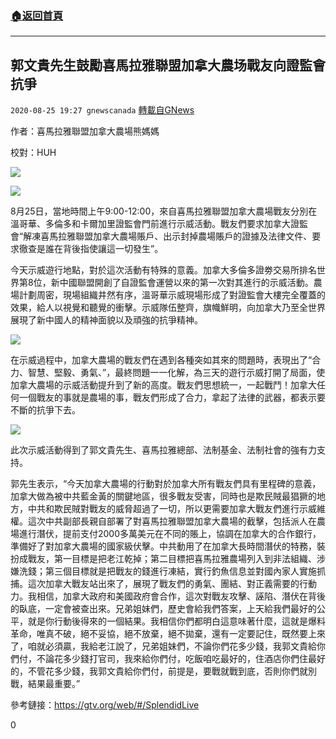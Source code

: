 ###  [:house:返回首頁](https://github.com/ourhimalayas/txt)
---

## 郭文貴先生鼓勵喜馬拉雅聯盟加拿大農场戰友向證監會抗爭
`2020-08-25 19:27 gnewscanada` [轉載自GNews](https://gnews.org/zh-hant/316829/)

作者：喜馬拉雅聯盟加拿大農場熊媽媽

校對：HUH

![](https://cdn.discordapp.com/attachments/714279213544505447/747949654561390632/image0.jpg)

![](https://cdn.discordapp.com/attachments/714279213544505447/747949768172634122/image0_1.png)

8月25日，當地時間上午9:00-12:00，來自喜馬拉雅聯盟加拿大農場戰友分別在溫哥華、多倫多和卡爾加里證監會門前進行示威活動。戰友們要求加拿大證監會“解凍喜馬拉雅聯盟加拿大農場賬戶、出示封掉農場賬戶的證據及法律文件、要求徹查是誰在背後指使讓這一切發生”。

今天示威遊行地點，對於這次活動有特殊的意義。加拿大多倫多證劵交易所排名世界第8位，新中國聯盟開創了自證監會運營以來的第一次對其進行的示威活動。農場計劃周密，現場組織井然有序，溫哥華示威現場形成了對證監會大樓完全覆蓋的效果，給人以視覺和聽覺的衝擊。示威隊伍整齊，旗幟鮮明，向加拿大乃至全世界展現了新中國人的精神面貌以及頑強的抗爭精神。

![](https://cdn.discordapp.com/attachments/714279213544505447/747949521727782963/unknown.png)

在示威過程中，加拿大農場的戰友們在遇到各種突如其來的問題時，表現出了“合力、智慧、堅毅、勇氣、”，最終問題一一化解，為三天的遊行示威打開了局面，使加拿大農場的示威活動提升到了新的高度。戰友們思想統一，一起戰鬥！加拿大任何一個戰友的事就是農場的事，戰友們形成了合力，拿起了法律的武器，都表示要不斷的抗爭下去。

![](https://cdn.discordapp.com/attachments/714279213544505447/747949601314701423/IMG_8522.jpg)

此次示威活動得到了郭文貴先生、喜馬拉雅總部、法制基金、法制社會的強有力支持。

郭先生表示，“今天加拿大農場的行動對於加拿大所有戰友們具有里程碑的意義，加拿大做為被中共藍金黃的關鍵地區，很多戰友受害，同時也是欺民賊最猖獗的地方，中共和欺民賊對戰友的威脅超過了一切，所以更需要加拿大戰友們進行示威維權。這次中共副部長親自部署了對喜馬拉雅聯盟加拿大農場的截擊，包括派人在農場進行潛伏，提前支付2000多萬美元在不同的賬上，協調在加拿大的合作銀行，準備好了對加拿大農場的國家級伏擊。中共動用了在加拿大長時間潛伏的特務，裝扮成戰友，第一目標是把老江乾掉；第二目標把喜馬拉雅農場列入到非法組織、涉嫌洗錢；第三個目標就是把戰友的錢進行凍結，實行釣魚信息並對國內家人實施抓捕。這次加拿大戰友站出來了，展現了戰友們的勇氣、團結、對正義需要的行動力。我相信，加拿大政府和美國政府會合作，這次對戰友攻擊、誣陷、潛伏在背後的臥底，一定會被查出來。兄弟姐妹們，歷史會給我們答案，上天給我們最好的公平，就是你行動後得來的一個結果。我相信你們都明白這意味著什麼，這就是爆料革命，唯真不破，絕不妥協，絕不放棄，絕不拋棄，還有一定要記住，既然要上來了，咱就必須贏，我給老江說了，兄弟姐妹們，不論你們花多少錢，我郭文貴給你們付，不論花多少錢打官司，我來給你們付，吃飯咱吃最好的，住酒店你們住最好的，不管花多少錢，我郭文貴給你們付，前提是，要戰就戰到底，否則你們就別戰，結果最重要。”

參考鏈接：https://gtv.org/web/#/SplendidLive



0
